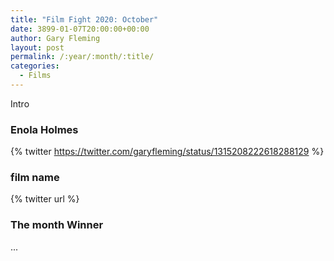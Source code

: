 ```yaml
---
title: "Film Fight 2020: October"
date: 3899-01-07T20:00:00+00:00
author: Gary Fleming
layout: post
permalink: /:year/:month/:title/
categories:
  - Films
---
```


Intro

### Enola Holmes

{% twitter https://twitter.com/garyfleming/status/1315208222618288129 %}

### film name

{% twitter url %}


### The month Winner

...
